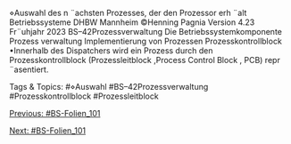 ⋄Auswahl des n ¨achsten Prozesses, der den Prozessor erh ¨alt
Betriebssysteme DHBW Mannheim ©Henning Pagnia Version 4.23 Fr¨uhjahr 2023 BS–42Prozessverwaltung Die Betriebssystemkomponente Prozess verwaltung Implementierung von Prozessen
Prozesskontrollblock
•Innerhalb des Dispatchers wird ein Prozess durch den Prozesskontrollblock (Prozessleitblock ,Process
Control Block , PCB) repr ¨asentiert.

   Tags & Topics:
   #⋄Auswahl
   #BS–42Prozessverwaltung
   #Prozesskontrollblock
   #Prozessleitblock

[Previous: #BS-Folien_101](BS-Folien_101.md)

[Next: #BS-Folien_101](BS-Folien_101.md)